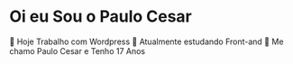 # Oi eu Sou o Paulo Cesar

🏬 Hoje Trabalho com Wordpress
👛 Atualmente estudando Front-and
👨 Me chamo Paulo Cesar e Tenho 17 Anos
